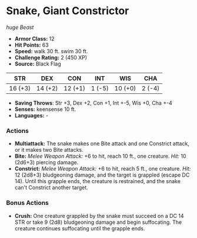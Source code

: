 # Snake, Giant Constrictor

*huge* *Beast*

- **Armor Class:** 12
- **Hit Points:** 63 
- **Speed:** walk 30 ft. swim 30 ft.
- **Challenge Rating:** 2 (450 XP)
- **Source:** Black Flag

| STR | DEX | CON | INT | WIS | CHA |
| --- | --- | --- | --- | --- | --- |
| 16 (+3) | 14 (+2) | 12 (+1) | 1 (-5) | 10 (+0) | 2 (-4) |

- **Saving Throws**: Str +3, Dex +2, Con +1, Int +-5, Wis +0, Cha +-4
- **Senses:** keensense 10 ft.
- **Languages:** -

### Actions

- **Multiattack:** The snake makes one Bite attack and one Constrict attack, or it makes two Bite attacks.
- **Bite:** _Melee Weapon Attack:_ +6 to hit, reach 10 ft., one creature. _Hit:_ 10 (2d6+3) piercing damage.
- **Constrict:** _Melee Weapon Attack:_ +6 to hit, reach 5 ft., one creature. _Hit:_ 12 (2d8+3) bludgeoning damage, and the target is grappled (escape DC 14). Until this grapple ends, the creature is restrained, and the snake can't Constrict another target.

### Bonus Actions

- **Crush:** One creature grappled by the snake must succeed on a DC 14 STR or take 9 (2d8) bludgeoning damage and begin suffocating. The creature continues suffocating until the grapple ends.
